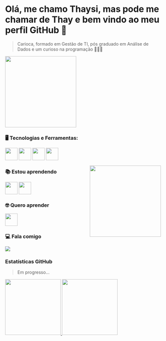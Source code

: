 # Olá, me chamo Thaysi, mas pode me chamar de Thay e bem vindo ao meu perfil GitHub 👋

> Carioca, formado em Gestão de TI, pós graduado em Análise de Dados e um curioso na programação 👨🏻‍💻

<img src="https://media.giphy.com/media/v1.Y2lkPTc5MGI3NjExYnU4b282dGNybHdjMjhrbzg5c3d5ajQyOTBrNWExMHVsc2Q3ZnYzOSZlcD12MV9pbnRlcm5hbF9naWZfYnlfaWQmY3Q9Zw/IwAZ6dvvvaTtdI8SD5/giphy.gif" width="230">

### 🖥️ Tecnologias e Ferramentas: 

<img loading="lazy" src="https://cdn.jsdelivr.net/gh/devicons/devicon@latest/icons/microsoftsqlserver/microsoftsqlserver-original-wordmark.svg" width="40" height="40"/> <img loading="lazy" src="https://cdn.jsdelivr.net/gh/devicons/devicon@latest/icons/dbeaver/dbeaver-original.svg" width="40" height="40"/> <img loading="lazy" src="https://cdn.jsdelivr.net/gh/devicons/devicon@latest/icons/jupyter/jupyter-original-wordmark.svg" width="40" height="40" /> <img loading="lazy" src="https://cdn.jsdelivr.net/gh/devicons/devicon@latest/icons/postman/postman-original.svg" width="40" height="40"/>
                         
<img align='right' src="https://media.giphy.com/media/v1.Y2lkPTc5MGI3NjExbjdzd3hzZWltazMyOXpmYml2OGF5bHJjem9jeG1sbGYwdjNlbGNyMCZlcD12MV9pbnRlcm5hbF9naWZfYnlfaWQmY3Q9Zw/4xG3FzauZFmUNMcTLy/giphy.gif" width="230">

### 📚 Estou aprendendo

<img loading="lazy" src="https://cdn.jsdelivr.net/gh/devicons/devicon@latest/icons/python/python-original-wordmark.svg" width="40" height="40"/> <img loading="lazy" src="https://cdn.jsdelivr.net/gh/devicons/devicon@latest/icons/javascript/javascript-original.svg" width="40" height="40"/>

### 🤓 Quero aprender

<img loading="lazy" src="https://cdn.jsdelivr.net/gh/devicons/devicon@latest/icons/django/django-plain.svg" width="40" height="40"/>          
          
### 💻 Fala comigo

<div>
<a href="[https://www.linkedin.com/in/seu-usuário-linkedln-aqui](https://www.linkedin.com/in/thaysi-roldan/)" target="_blank"><img loading="lazy" src="https://img.shields.io/badge/-LinkedIn-%230077B5?style=for-the-badge&logo=linkedin&logoColor=white" target="_blank"></a>  </div>

### Estatísticas GitHub
> Em progresso...

<div>
<a href="https://github.com/TRoldan">
<img loading="lazy" height="180em" src="https://github-readme-stats.vercel.app/api/top-langs/?username=TRoldan&layout=compact&langs_count=7&theme=dracula"/>
<img loading="lazy" height="180em" src="https://github-readme-stats.vercel.app/api?username=TRoldan&show_icons=true&theme=dracula&include_all_commits=true&count_private=true"/>
</div>


